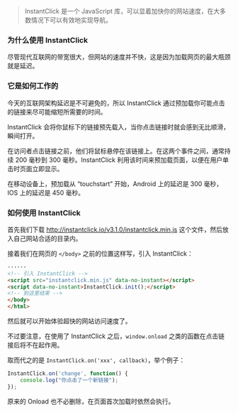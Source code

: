 > InstantClick 是一个 JavaScript 库，可以显着加快你的网站速度，在大多数情况下可以有效地实现导航。

### 为什么使用 InstantClick

尽管现代互联网的带宽很大，但网站的速度并不快，这是因为加载网页的最大瓶颈就是延迟。

### 它是如何工作的

今天的互联网架构延迟是不可避免的，所以 InstantClick 通过预加载你可能点击的链接来尽可能缩短所需要的时间。

InstantClick 会将你鼠标下的链接预先载入，当你点击链接时就会感到无比顺滑，瞬间打开。

在访问者点击链接之前，他们将鼠标悬停在该链接上。在这两个事件之间，通常持续 200 毫秒到 300 毫秒。InstantClick 利用该时间来预加载页面，以便在用户单击时页面立即显示。

在移动设备上，预加载从 “touchstart” 开始，Android 上的延迟是 300 毫秒，IOS 上的延迟是 450 毫秒。

### 如何使用 InstantClick

首先我们下载 http://instantclick.io/v3.1.0/instantclick.min.js 这个文件，然后放入自己网站合适的目录内。

接着我们在网页的 `</body>` 之前的位置这样写，引入 InstantClick：

```html
······
<!-- 引入 InstantClick -->
<script src="instantclick.min.js" data-no-instant></script>
<script data-no-instant>InstantClick.init();</script>
<!-- 到这里结束 -->
</body>
</html>
```

然后就可以开始体验超快的网站访问速度了。

不过要注意，在使用了 InstantClick 之后，`window.onload` 之类的函数在点击链接后将不在起作用。

取而代之的是 `InstantClick.on('xxx', callback)`，举个例子：

```javascript
InstantClick.on('change', function() {
    console.log("你点击了一个新链接");
});
```

原来的 Onload 也不必删除，在页面首次加载时依然会执行。


